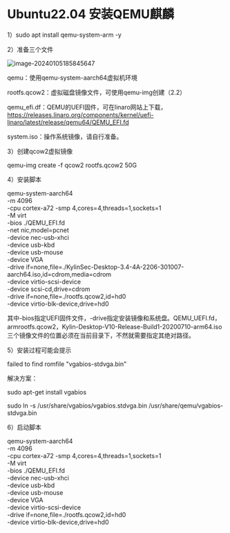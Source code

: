 # Ubuntu22.04 安装QEMU麒麟

1）sudo apt install qemu-system-arm -y

2）准备三个文件

![image-20240105185845647](C:\Users\Administrator\AppData\Roaming\Typora\typora-user-images\image-20240105185845647.png)

qemu：使用qemu-system-aarch64虚拟机环境

rootfs.qcow2：虚拟磁盘镜像文件，可使用qemu-img创建（2.2）

qemu_efi.df：QEMU的UEFI固件，可在linaro网站上下载，https://releases.linaro.org/components/kernel/uefi-linaro/latest/release/qemu64/QEMU_EFI.fd

system.iso：操作系统镜像，请自行准备。

3）创建qcow2虚拟镜像

qemu-img create -f qcow2 rootfs.qcow2 50G

4）安装脚本

qemu-system-aarch64 \
 -m 4096 \
 -cpu cortex-a72 -smp 4,cores=4,threads=1,sockets=1 \
 -M virt \
 -bios ./QEMU_EFI.fd \
 -net nic,model=pcnet \
 -device nec-usb-xhci \
 -device usb-kbd \
 -device usb-mouse \
 -device VGA \
 -drive if=none,file=./KylinSec-Desktop-3.4-4A-2206-301007-aarch64.iso,id=cdrom,media=cdrom \
 -device virtio-scsi-device \
 -device scsi-cd,drive=cdrom \
 -drive if=none,file=./rootfs.qcow2,id=hd0 \
 -device virtio-blk-device,drive=hd0

其中-bios指定UEFI固件文件，-drive指定安装镜像和系统盘。QEMU_UEFI.fd，armrootfs.qcow2，Kylin-Desktop-V10-Release-Build1-20200710-arm64.iso三个镜像文件的位置必须在当前目录下，不然就需要指定其绝对路径。

5）安装过程可能会提示

failed to find romfile "vgabios-stdvga.bin"

解决方案：

sudo apt-get install vgabios

sudo ln -s /usr/share/vgabios/vgabios.stdvga.bin  /usr/share/qemu/vgabios-stdvga.bin

6）启动脚本

qemu-system-aarch64 \
 -m 4096 \
 -cpu cortex-a72 -smp 4,cores=4,threads=1,sockets=1 \
 -M virt \
 -bios ./QEMU_EFI.fd \
 -device nec-usb-xhci \
 -device usb-kbd \
 -device usb-mouse \
 -device VGA \
 -device virtio-scsi-device \
 -drive if=none,file=./rootfs.qcow2,id=hd0 \
 -device virtio-blk-device,drive=hd0